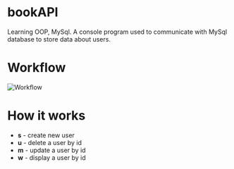 # bookAPI
Learning OOP, MySql. A console program used to communicate with MySql database to store data about users.
# Workflow
![Workflow](https://raw.githubusercontent.com/AdamMorytko/Workshop2/master/screenshots/scr_1.png)
# How it works
* <b>s</b> - create new user<br>
* <b>u</b> - delete a user by id<br>
* <b>m</b> - update a user by id<br>
* <b>w</b> - display a user by id<br>


